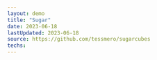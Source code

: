 ```yaml
---
layout: demo
title: "Sugar"
date: 2023-06-18
lastUpdated: 2023-06-18
source: https://github.com/tessmero/sugarcubes
techs:
---
```



